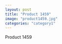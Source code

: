 ```yaml
---
layout: post
title: "Product 1459"
image: "product1459.jpg"
categories: "category1"
---
```

Product 1459
